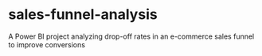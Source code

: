 # sales-funnel-analysis
A Power BI project analyzing drop-off rates in an e-commerce sales funnel to improve conversions

